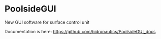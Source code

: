 # PoolsideGUI
New GUI software for surface control unit

Documentation is here:
https://github.com/hidronautics/PoolsideGUI_docs
